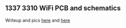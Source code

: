 ## 1337 3310 WiFi PCB and schematics

Writeup and pics [here](http://www.mastrogippo.it/2018/07/more-adventures-with-nokia-3310-teaser/) and [here](http://www.mastrogippo.it/2018/07/1337-3310-wifi-hardware-design/)